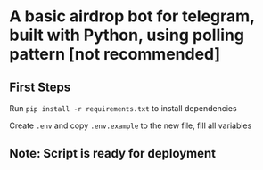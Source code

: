 # A basic airdrop bot for telegram, built with Python, using polling pattern [not recommended]

## First Steps

Run `pip install -r requirements.txt` to install dependencies

Create `.env` and copy `.env.example` to the new file, fill all variables

## Note: Script is ready for deployment
